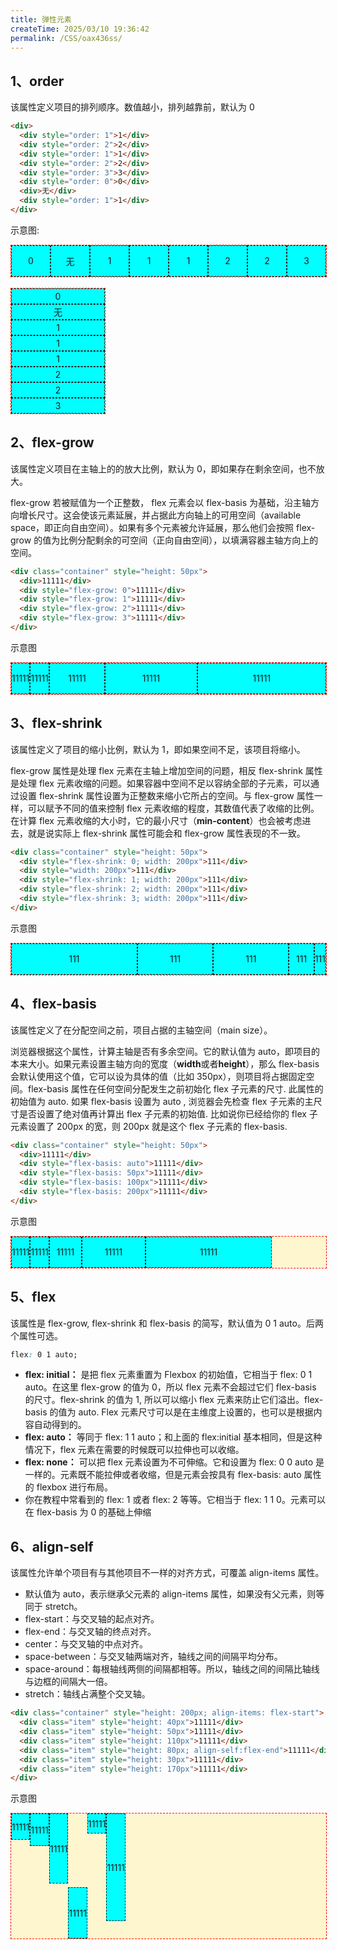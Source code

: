 ```yaml
---
title: 弹性元素
createTime: 2025/03/10 19:36:42
permalink: /CSS/oax436ss/
---
```


## 1、order

该属性定义项目的排列顺序。数值越小，排列越靠前，默认为 0

```html
<div>
  <div style="order: 1">1</div>
  <div style="order: 2">2</div>
  <div style="order: 1">1</div>
  <div style="order: 2">2</div>
  <div style="order: 3">3</div>
  <div style="order: 0">0</div>
  <div>无</div>
  <div style="order: 1">1</div>
</div>
```

示意图:

<div class="container" style="height: 50px">
  <div class="item flex1" style="order: 1">1</div>
  <div class="item flex1" style="order: 2">2</div>
  <div class="item flex1" style="order: 1">1</div>
  <div class="item flex1" style="order: 2">2</div>
  <div class="item flex1" style="order: 3">3</div>
  <div class="item flex1" style="order: 0">0</div>
  <div class="item flex1" >无</div>
  <div class="item flex1" style="order: 1">1</div>
</div>
<br/>
<div class="container" style="flex-direction: column; height: 200px; width: 150px">
  <div class="item flex1" style="order: 1">1</div>
  <div class="item flex1" style="order: 2">2</div>
  <div class="item flex1" style="order: 1">1</div>
  <div class="item flex1" style="order: 2">2</div>
  <div class="item flex1" style="order: 3">3</div>
  <div class="item flex1" style="order: 0">0</div>
  <div class="item flex1" >无</div>
  <div class="item flex1" style="order: 1">1</div>
</div>

## 2、flex-grow

该属性定义项目在主轴上的的放大比例，默认为 0，即如果存在剩余空间，也不放大。

flex-grow 若被赋值为一个正整数， flex 元素会以 flex-basis 为基础，沿主轴方向增长尺寸。这会使该元素延展，并占据此方向轴上的可用空间（available space，即正向自由空间）。如果有多个元素被允许延展，那么他们会按照 flex-grow 的值为比例分配剩余的可空间（正向自由空间），以填满容器主轴方向上的空间。

```html
<div class="container" style="height: 50px">
  <div>11111</div>
  <div style="flex-grow: 0">11111</div>
  <div style="flex-grow: 1">11111</div>
  <div style="flex-grow: 2">11111</div>
  <div style="flex-grow: 3">11111</div>
</div>
```

示意图

<div class="container" style="height: 50px">
  <div class="item">11111</div>
  <div class="item" style="flex-grow: 0">11111</div>
  <div class="item" style="flex-grow: 1">11111</div>
  <div class="item" style="flex-grow: 2">11111</div>
  <div class="item" style="flex-grow: 3">11111</div>
</div>

## 3、flex-shrink

该属性定义了项目的缩小比例，默认为 1，即如果空间不足，该项目将缩小。

flex-grow 属性是处理 flex 元素在主轴上增加空间的问题，相反 flex-shrink 属性是处理 flex 元素收缩的问题。如果容器中空间不足以容纳全部的子元素，可以通过设置 flex-shrink 属性设置为正整数来缩小它所占的空间。与 flex-grow 属性一样，可以赋予不同的值来控制 flex 元素收缩的程度，其数值代表了收缩的比例。在计算 flex 元素收缩的大小时，它的最小尺寸（**min-content**）也会被考虑进去，就是说实际上 flex-shrink 属性可能会和 flex-grow 属性表现的不一致。

```html
<div class="container" style="height: 50px">
  <div style="flex-shrink: 0; width: 200px">111</div>
  <div style="width: 200px">111</div>
  <div style="flex-shrink: 1; width: 200px">111</div>
  <div style="flex-shrink: 2; width: 200px">111</div>
  <div style="flex-shrink: 3; width: 200px">111</div>
</div>
```

示意图

<div class="container" style="height: 50px">
  <div class="item" style="flex-shrink: 0; width: 200px">111</div>
  <div class="item" style="width: 200px">111</div>
  <div class="item" style="flex-shrink: 1; width: 200px">111</div>
  <div class="item" style="flex-shrink: 2; width: 200px">111</div>
  <div class="item" style="flex-shrink: 3; width: 200px">111</div>
</div>

## 4、flex-basis

该属性定义了在分配空间之前，项目占据的主轴空间（main size）。

浏览器根据这个属性，计算主轴是否有多余空间。它的默认值为 auto，即项目的本来大小。如果元素设置主轴方向的宽度（**width**或者**height**），那么 flex-basis 会默认使用这个值，它可以设为具体的值（比如 350px），则项目将占据固定空间。flex-basis 属性在任何空间分配发生之前初始化 flex 子元素的尺寸. 此属性的初始值为 auto. 如果 flex-basis 设置为 auto , 浏览器会先检查 flex 子元素的主尺寸是否设置了绝对值再计算出 flex 子元素的初始值. 比如说你已经给你的 flex 子元素设置了 200px 的宽，则 200px 就是这个 flex 子元素的 flex-basis.

```html
<div class="container" style="height: 50px">
  <div>11111</div>
  <div style="flex-basis: auto">11111</div>
  <div style="flex-basis: 50px">11111</div>
  <div style="flex-basis: 100px">11111</div>
  <div style="flex-basis: 200px">11111</div>
</div>
```

示意图

<div class="container" style="height: 50px">
  <div class="item">11111</div>
  <div class="item" style="flex-basis: auto">11111</div>
  <div class="item" style="flex-basis: 50px">11111</div>
  <div class="item" style="flex-basis: 100px">11111</div>
  <div class="item" style="flex-basis: 200px">11111</div>
</div>

## 5、flex

该属性是 flex-grow, flex-shrink 和 flex-basis 的简写，默认值为 0 1 auto。后两个属性可选。

```css
flex: 0 1 auto;
```

- **flex: initial：** 是把 flex 元素重置为 Flexbox 的初始值，它相当于 flex: 0 1 auto。在这里 flex-grow 的值为 0，所以 flex 元素不会超过它们 flex-basis 的尺寸。flex-shrink 的值为 1, 所以可以缩小 flex 元素来防止它们溢出。flex-basis 的值为 auto. Flex 元素尺寸可以是在主维度上设置的，也可以是根据内容自动得到的。
- **flex: auto：** 等同于 flex: 1 1 auto；和上面的 flex:initial 基本相同，但是这种情况下，flex 元素在需要的时候既可以拉伸也可以收缩。
- **flex: none：** 可以把 flex 元素设置为不可伸缩。它和设置为 flex: 0 0 auto 是一样的。元素既不能拉伸或者收缩，但是元素会按具有 flex-basis: auto 属性的 flexbox 进行布局。
- 你在教程中常看到的 flex: 1 或者 flex: 2 等等。它相当于 flex: 1 1 0。元素可以在 flex-basis 为 0 的基础上伸缩

## 6、align-self

该属性允许单个项目有与其他项目不一样的对齐方式，可覆盖 align-items 属性。

- 默认值为 auto，表示继承父元素的 align-items 属性，如果没有父元素，则等同于 stretch。
- flex-start：与交叉轴的起点对齐。
- flex-end：与交叉轴的终点对齐。
- center：与交叉轴的中点对齐。
- space-between：与交叉轴两端对齐，轴线之间的间隔平均分布。
- space-around：每根轴线两侧的间隔都相等。所以，轴线之间的间隔比轴线与边框的间隔大一倍。
- stretch：轴线占满整个交叉轴。

```html
<div class="container" style="height: 200px; align-items: flex-start">
  <div class="item" style="height: 40px">11111</div>
  <div class="item" style="height: 50px">11111</div>
  <div class="item" style="height: 110px">11111</div>
  <div class="item" style="height: 80px; align-self:flex-end">11111</div>
  <div class="item" style="height: 30px">11111</div>
  <div class="item" style="height: 170px">11111</div>
</div>
```

示意图

<div class="container" style="height: 200px; align-items: flex-start">
  <div class="item" style="height: 40px">11111</div>
  <div class="item" style="height: 50px">11111</div>
  <div class="item" style="height: 110px">11111</div>
  <div class="item" style="height: 80px; align-self:flex-end">11111</div>
  <div class="item" style="height: 30px">11111</div>
  <div class="item" style="height: 170px">11111</div>
</div>

<style scoped>
.item {
  border: 1px dashed;
  display: flex;
  justify-content: center;
  align-items: center;
  background: cyan;
}
.container {
  display: flex;
  border: 1px dashed red;
  background: #ffe5644d;
  width: 100%;
}
.flex1 {
  flex: 1;
}
</style>
